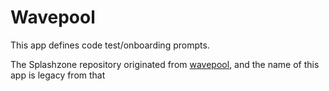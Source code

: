 # Wavepool

This app defines code test/onboarding prompts.

The Splashzone repository originated from [wavepool](https://github.com/industrydive/wavepool-template), and the name of this app is legacy from that